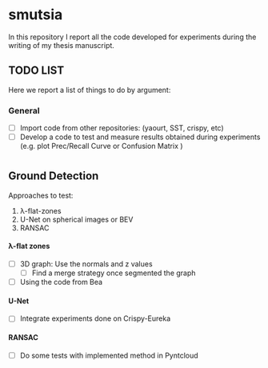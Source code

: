 # smutsia

In this repository I report all the code developed for experiments during the writing of my thesis manuscript.

## TODO LIST
Here we report a list of things to do by argument:

### General
* [ ] Import code from other repositories: (yaourt, SST, crispy, etc) 
* [ ] Develop a code to test and measure results obtained during experiments (e.g. plot Prec/Recall Curve or Confusion Matrix )
#
## Ground Detection
Approaches to test:

1. &lambda;-flat-zones
2. U-Net on spherical images or BEV
3. RANSAC


#### &lambda;-flat zones
* [ ] 3D graph: Use the normals and z values
   * [ ] Find a merge strategy once segmented the graph 

* [ ] Using the code from Bea

#### U-Net
* [ ] Integrate experiments done on Crispy-Eureka

#### RANSAC
* [ ] Do some tests with implemented method in Pyntcloud
